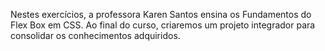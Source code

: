 Nestes exercícios, a professora Karen Santos ensina os Fundamentos do Flex Box em CSS.
Ao final do curso, criaremos um projeto integrador para consolidar os conhecimentos adquiridos.